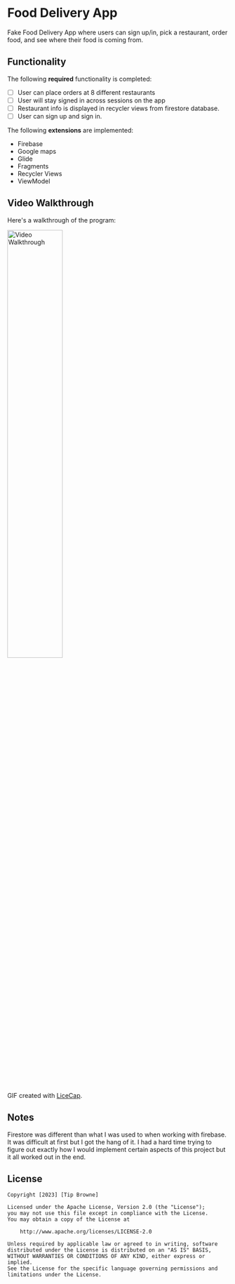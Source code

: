 # Food Delivery App

Fake Food Delivery App where users can sign up/in, pick a restaurant, order food, and see where their food is coming from.

## Functionality 

The following **required** functionality is completed:

* [ ] User can place orders at 8 different restaurants
* [ ] User will stay signed in across sessions on the app
* [ ] Restaurant info is displayed in recycler views from firestore database.
* [ ] User can sign up and sign in.

The following **extensions** are implemented:

* Firebase
* Google maps
* Glide
* Fragments
* Recycler Views
* ViewModel

## Video Walkthrough

Here's a walkthrough of the program:

<img src='Walkthrough.gif' title='Video Walkthrough' width='50%' alt='Video Walkthrough' />

GIF created with [LiceCap](http://www.cockos.com/licecap/).

## Notes

Firestore was different than what I was used to when working with firebase. It was difficult at first but I got the hang of it. I had a hard time trying to figure out exactly how I would implement certain aspects of this project but it all worked out in the end.

## License

    Copyright [2023] [Tip Browne]

    Licensed under the Apache License, Version 2.0 (the "License");
    you may not use this file except in compliance with the License.
    You may obtain a copy of the License at

        http://www.apache.org/licenses/LICENSE-2.0

    Unless required by applicable law or agreed to in writing, software
    distributed under the License is distributed on an "AS IS" BASIS,
    WITHOUT WARRANTIES OR CONDITIONS OF ANY KIND, either express or implied.
    See the License for the specific language governing permissions and
    limitations under the License.
